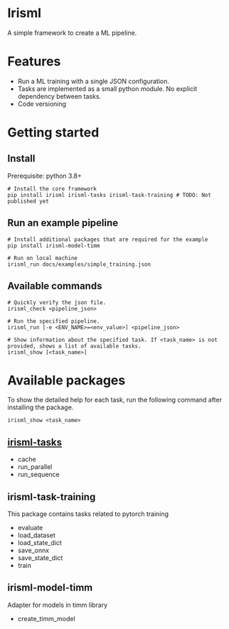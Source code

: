 # Irisml

A simple framework to create a ML pipeline.


# Features
- Run a ML training with a single JSON configuration.
- Tasks are implemented as a small python module. No explicit dependency between tasks.
- Code versioning

# Getting started
## Install
Prerequisite: python 3.8+

```
# Install the core framework
pip install irisml irisml-tasks irisml-task-training # TODO: Not published yet
```

## Run an example pipeline
```
# Install additional packages that are required for the example
pip install irisml-model-timm

# Run on local machine
irisml_run docs/examples/simple_training.json
```

## Available commands
```
# Quickly verify the json file.
irisml_check <pipeline_json>

# Run the specified pipeline.
irisml_run [-e <ENV_NAME>=<env_value>] <pipeline_json>

# Show information about the specified task. If <task_name> is not provided, shows a list of available tasks.
irisml_show [<task_name>]
```

# Available packages

To show the detailed help for each task, run the following command after installing the package.
```
irisml_show <task_name>
```

## [irisml-tasks](https://github.com/shonohs/irisml-tasks)
- cache
- run_parallel
- run_sequence

## irisml-task-training
This package contains tasks related to pytorch training
- evaluate
- load_dataset
- load_state_dict
- save_onnx
- save_state_dict
- train

## irisml-model-timm
Adapter for models in timm library
- create_timm_model
